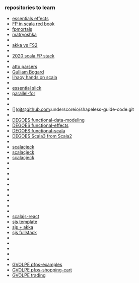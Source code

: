 ### repositories to learn

- [essentials effects](git@github.com:inner-product/essential-effects-code.git)
- [FP in scala red book](https://github.com/alexr007/fpinscala.git)
- [fpmortals](git@github.com:fommil/fpmortals.git)
- [matryoshka](git@github.com:precog/matryoshka.git)
- 
- [akka vs FS2](git@github.com:softwaremill/streams-tests.git)
- [](git@github.com:softwaremill/scala-sql-compare.git)
- [2020 scala FP stack](https://github.com/adamw/fp-stack-2020-pres.git)
- 
- [atto parsers](https://github.com/tpolecat/atto)
- [Gulliam Bogard](https://github.com/gbogard/cats-mtl-talk.git)
- [lihaoy hands on scala](https://github.com/handsonscala/handsonscala.git)
- [](git@github.com:jdaviderb/http4s-ddd-example.git)
- [essential slick](git@github.com:underscoreio/essential-slick-code.git)
- [parallel-for](git@github.com:kitlangton/parallel-for.git)
- [](git@github.com:wildfield/snake-frp.git)
- [](git@github.com:rockthejvm/spark-essentials.git)
- [](git@github.com:underscoreio/shapeless-guide-code.git
- 
- [DEGOES functional-data-modeling](https://github.com/jdegoes/functional-data-modeling.git)
- [DEGOES functional-effects](https://github.com/jdegoes/functional-effects.git)
- [DEGOES functional-scala](https://github.com/jdegoes/functional-scala.git)
- [DEGOES Scala3 from Scala2](https://github.com/jdegoes/scala3-for-scala2-developers.git)
- 
- [scalacjeck](git@github.com:alexr007/bittygame.git)
- [scalacjeck](git@github.com:alexr007/scalacheck-prisoners-dilemma.git)
- [scalacjeck](https://github.com/alexr007/scalacheck-prisoners-dilemma)
- 
- [](https://github.com/sbt/sbt.git)
- [](https://github.com/sbt/sbt-assembly.git)
- [](https://github.com/sbt/sbt-buildinfo.git)
- [](git@github.com:sbt/sbt-dependency-graph.git)
- [](git@github.com:isomarcte/sbt-version-scheme-enforcer.git)
- [](git@github.com:sbt/sbt-native-packager.git)
- [](git@github.com:sbt/sbt-release.git)
- [](https://github.com/kpritam/sbt-zip.git)
- 
- [scalajs-react](git@github.com:japgolly/scalajs-react.git)
- [sjs template](https://github.com/wiringbits/scala-webapp-template)
- [sjs + akka](git@github.com:alexr007/sjs_akka.git)
- [sjs fullstack](git@github.com:oyvindberg/scalajs-fullstack.git)
- [](git@github.com:ChristopherDavenport/http4s-scalajsexample.git)
- 
- [](git@github.com:alexr007/sbt-docker-usage.git)
- [](git@github.com:alexr007/sbt-release-usage.git)
- 
- [GVOLPE pfps-examples](git@github.com:gvolpe/pfps-examples.git)
- [GVOLPE pfps-shopping-cart](git@github.com:gvolpe/pfps-shopping-cart.git)
- [GVOLPE trading](git@github.com:gvolpe/trading.git)